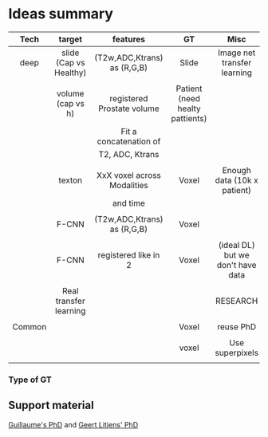 # Ideas summary


| Tech    | target                  | features                    | GT                              | Misc                               |
|:-------:|:-----------------------:|:---------------------------:|:-------------------------------:|:----------------------------------:|
| deep    |  slide (Cap vs Healthy) | (T2w,ADC,Ktrans) as (R,G,B) | Slide                           | Image net transfer learning        |
|         |                         |                             |                                 |                                    |
|         |  volume (cap vs h)      | registered Prostate volume  | Patient (need healty pattients) |                                    |
|         |                         | Fit a concatenation of      |                                 |                                    |
|         |                         | T2, ADC, Ktrans             |                                 |                                    |
|         |                         |                             |                                 |                                    |
|         | texton                  | XxX voxel across Modalities | Voxel                           | Enough data (10k x patient)        |
|         |                         | and time                    |                                 |                                    |
|         |                         |                             |                                 |                                    |
|         | F-CNN                   | (T2w,ADC,Ktrans) as (R,G,B) | Voxel                           |                                    |
|         |                         |                             |                                 |                                    |
|         | F-CNN                   | registered like in 2        | Voxel                           |  (ideal DL) but we don't have data |
|         |                         |                             |                                 |                                    |
|         | Real transfer learning  |                             |                                 |   RESEARCH                         |
|         |                         |                             |                                 |                                    |
| Common  |                         |                             |  Voxel                          |  reuse PhD                         |
|         |                         |                             |                                 |                                    |
|         |                         |                             |  voxel                          |   Use superpixels                  |
|         |                         |                             |                                 |                                    |


### Type of GT


## Support material
[Guillaume's PhD](https://github.com/glemaitre/phd_thesis/blob/master/thesis.pdf) and [Geert Litjens' PhD](ProstatePhD2.pdf)
